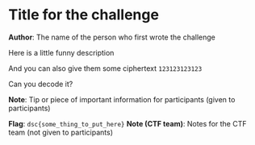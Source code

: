 # Title for the challenge
**Author**: The name of the person who first wrote the challenge

Here is a little funny description

And you can also give them some ciphertext `123123123123`

Can you decode it?

**Note**: Tip or piece of important information for participants (given to participants)


**Flag**: `dsc{some_thing_to_put_here}`
**Note (CTF team)**: Notes for the CTF team (not given to participants)
